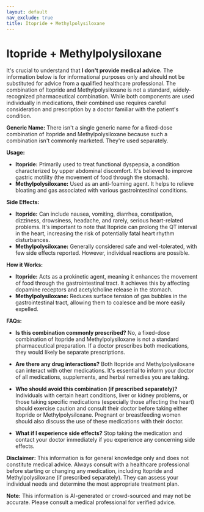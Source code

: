 ```yaml
---
layout: default
nav_exclude: true
title: Itopride + Methylpolysiloxane
---
```


# Itopride + Methylpolysiloxane

It's crucial to understand that **I don't provide medical advice.**  The information below is for informational purposes only and should not be substituted for advice from a qualified healthcare professional.  The combination of Itopride and Methylpolysiloxane is not a standard, widely-recognized pharmaceutical combination.  While both components are used individually in medications, their combined use requires careful consideration and prescription by a doctor familiar with the patient's condition.


**Generic Name:**  There isn't a single generic name for a fixed-dose combination of Itopride and Methylpolysiloxane because such a combination isn't commonly marketed.  They're used separately.

**Usage:**

* **Itopride:** Primarily used to treat functional dyspepsia, a condition characterized by upper abdominal discomfort. It's believed to improve gastric motility (the movement of food through the stomach).
* **Methylpolysiloxane:** Used as an anti-foaming agent.  It helps to relieve bloating and gas associated with various gastrointestinal conditions.


**Side Effects:**

* **Itopride:**  Can include nausea, vomiting, diarrhea, constipation, dizziness, drowsiness, headache, and rarely, serious heart-related problems.  It's important to note that Itopride can prolong the QT interval in the heart, increasing the risk of potentially fatal heart rhythm disturbances.
* **Methylpolysiloxane:** Generally considered safe and well-tolerated, with few side effects reported.  However, individual reactions are possible.


**How it Works:**

* **Itopride:** Acts as a prokinetic agent, meaning it enhances the movement of food through the gastrointestinal tract.  It achieves this by affecting dopamine receptors and acetylcholine release in the stomach.
* **Methylpolysiloxane:** Reduces surface tension of gas bubbles in the gastrointestinal tract, allowing them to coalesce and be more easily expelled.


**FAQs:**

* **Is this combination commonly prescribed?** No, a fixed-dose combination of Itopride and Methylpolysiloxane is not a standard pharmaceutical preparation.  If a doctor prescribes both medications, they would likely be separate prescriptions.

* **Are there any drug interactions?**  Both Itopride and Methylpolysiloxane can interact with other medications.  It's essential to inform your doctor of all medications, supplements, and herbal remedies you are taking.

* **Who should avoid this combination (if prescribed separately)?** Individuals with certain heart conditions, liver or kidney problems, or those taking specific medications (especially those affecting the heart) should exercise caution and consult their doctor before taking either Itopride or Methylpolysiloxane.  Pregnant or breastfeeding women should also discuss the use of these medications with their doctor.

* **What if I experience side effects?**  Stop taking the medication and contact your doctor immediately if you experience any concerning side effects.


**Disclaimer:** This information is for general knowledge only and does not constitute medical advice.  Always consult with a healthcare professional before starting or changing any medication, including Itopride and Methylpolysiloxane (if prescribed separately).  They can assess your individual needs and determine the most appropriate treatment plan.


**Note:** This information is AI-generated or crowd-sourced and may not be accurate. Please consult a medical professional for verified advice.
